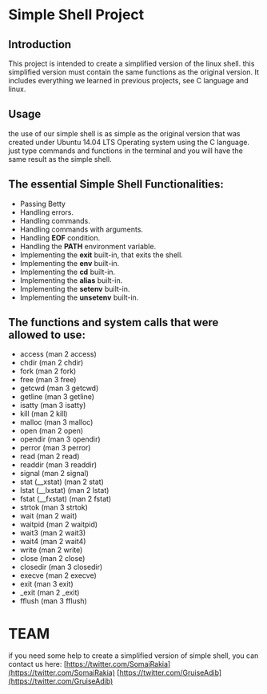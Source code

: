# <a id="Simple_Shell_Project_0"></a>Simple Shell Project

## <a id="Introduction_4"></a>Introduction

This project is intended to create a simplified version of the linux shell.
this simplified version must contain the same functions as the original version.
It includes everything we learned in previous projects, see C language and linux.

## <a id="Usage_9"></a>Usage

the use of our simple shell is as simple as the original version that was created under Ubuntu 14.04 LTS Operating system using the C language. just type commands and functions in the terminal and you will have the same result as the simple shell.

## <a id="The_essential_Simple_Shell_Functionalities_12"></a>The essential Simple Shell Functionalities:

*   Passing Betty
*   Handling errors.
*   Handling commands.
*   Handling commands with arguments.
*   Handling **EOF** condition.
*   Handling the **PATH** environment variable.
*   Implementing the **exit** built-in, that exits the shell.
*   Implementing the **env** built-in.
*  Implementing the **cd** built-in.
* Implementing the **alias** built-in.
* Implementing the **setenv** built-in.
* Implementing the **unsetenv** built-in.
## <a id="The_functions_and_system_calls_that_were_allowed_to_use_22"></a>The functions and system calls that were allowed to use:

*   access (man 2 access)
*   chdir (man 2 chdir)
*   fork (man 2 fork)
*   free (man 3 free)
*   getcwd (man 3 getcwd)
*   getline (man 3 getline)
*   isatty (man 3 isatty)
*   kill (man 2 kill)
*   malloc (man 3 malloc)
*   open (man 2 open)
*   opendir (man 3 opendir)
*   perror (man 3 perror)
*   read (man 2 read)
*   readdir (man 3 readdir)
*   signal (man 2 signal)
*   stat (__xstat) (man 2 stat)
*   lstat (__lxstat) (man 2 lstat)
*   fstat (__fxstat) (man 2 fstat)
*   strtok (man 3 strtok)
*   wait (man 2 wait)
*   waitpid (man 2 waitpid)
*   wait3 (man 2 wait3)
*   wait4 (man 2 wait4)
*   write (man 2 write)
*   close (man 2 close)
*   closedir (man 3 closedir)
*   execve (man 2 execve)
*   exit (man 3 exit)
*   _exit (man 2 _exit)
*   fflush (man 3 fflush)

# <a id="TEAM_54"></a>TEAM

if you need some help to create a simplified version of simple shell, you can contact us here:
[https://twitter.com/SomaiRakia](https://twitter.com/SomaiRakia)
[https://twitter.com/GruiseAdib](https://twitter.com/GruiseAdib)
